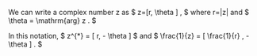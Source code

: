 We can write a complex number z as $ z=[r, \theta ] , $ where r=|z| and
$ \theta = \mathrm{arg} z . $

In this notation, $ z^{*} = [ r, - \theta ] $ and
$ \frac{1}{z} = [ \frac{1}{r} , - \theta ] . $
